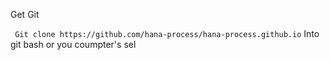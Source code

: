 Get Git

`` Git clone https://github.com/hana-process/hana-process.github.io``
Into git bash or you coumpter's sel
